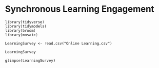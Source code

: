 # Synchronous Learning Engagement

```{r}
library(tidyverse)
library(tidymodels)
library(broom)
library(mosaic)
```

```{r}
LearningSurvey <- read.csv("Online Learning.csv")
```

```{r}
LearningSurvey
```

```{r}
glimpse(LearningSurvey)
```


